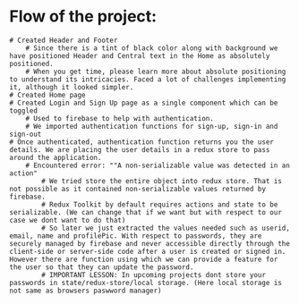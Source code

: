 # Flow of the project:
    # Created Header and Footer
        # Since there is a tint of black color along with background we have positioned Header and Central text in the Home as absolutely positioned.
        # When you get time, please learn more about absolute positioning to understand its intricacies. Faced a lot of challenges implementing it, although it looked simpler.
    # Created Home page
    # Created Login and Sign Up page as a single component which can be toggled
        # Used to firebase to help with authentication.  
        # We imported authentication functions for sign-up, sign-in and sign-out
    # Once authenticated, authentication function returns you the user details. We are placing the user details in a redux store to pass around the application.  
        # Encountered error: ""A non-serializable value was detected in an action" 
            # We tried store the entire object into redux store. That is not possible as it contained non-serializable values returned by firebase.
            # Redux Toolkit by default requires actions and state to be serializable. (We can change that if we want but with respect to our case we dont want to do that)
            # So later we just extracted the values needed such as userid, email, name and profilePic. With respect to passwords, they are securely managed by firebase and never accessible directly through the client-side or server-side code after a user is created or signed in. However there are function using which we can provide a feature for the user so that they can update the password.
            # IMPORTANT LESSON: In upcoming projects dont store your passwords in state/redux-store/local storage. (Here local storage is not same as browsers paswword manager)